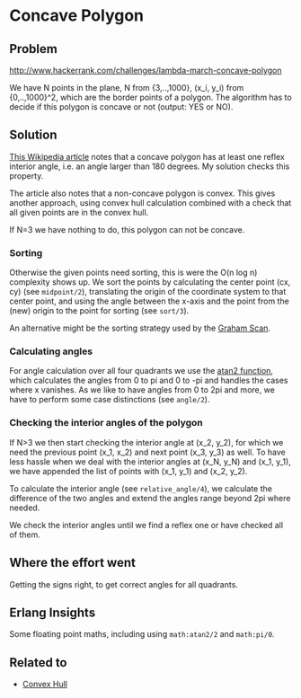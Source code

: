 # Concave Polygon

## Problem
http://www.hackerrank.com/challenges/lambda-march-concave-polygon

We have N points in the plane, N from {3,..,1000}, (x_i, y_i) from {0,..,1000}^2,
which are the border points of a polygon.
The algorithm has to decide if this polygon is concave or not (output: YES or NO).

## Solution
[This Wikipedia article](http://en.wikipedia.org/wiki/Concave_polygon) notes that 
a concave polygon has at least one reflex interior angle, i.e. an angle larger than 180 degrees. 
My solution checks this property.

The article also notes that a non-concave polygon is convex. This gives another
approach, using convex hull calculation combined with a check that all given points are in the convex hull.

If N=3 we have nothing to do, this polygon can not be concave.

### Sorting
Otherwise the given points need sorting, this is were the O(n log n) complexity shows up.
We sort the points by calculating the center point (cx, cy) (see ``midpoint/2``), 
translating the origin of the coordinate system to that center point, and using the angle between
the x-axis and the point from the (new) origin to the point for sorting (see ``sort/3``).

An alternative might be the sorting strategy used by the
[Graham Scan](http://en.wikipedia.org/wiki/Graham_scan).

### Calculating angles
For angle calculation over all four quadrants we use the 
[atan2 function](http://en.wikipedia.org/wiki/Atan2), 
which calculates the angles from 0 to pi and 0 to -pi and handles
the cases where x vanishes. As we like to have angles from 0 to 2pi and more, we have to
perform some case distinctions (see ``angle/2``).

### Checking the interior angles of the polygon
If N>3 we then start checking the interior angle at (x_2, y_2), for which we need the previous 
point (x_1, x_2) and next point (x_3, y_3) as well. 
To have less hassle when we deal with the interior angles at (x_N, y_N) and (x_1, y_1), we have 
appended the list of points with (x_1, y_1) and (x_2, y_2).

To calculate the interior angle (see ``relative_angle/4``), we calculate the difference 
of the two angles and extend the angles range beyond 2pi where needed.

We check the interior angles until we find a reflex one or have checked all of them.

## Where the effort went
Getting the signs right, to get correct angles for all quadrants.

## Erlang Insights
Some floating point maths, including using ``math:atan2/2`` and ``math:pi/0``.

## Related to
* [Convex Hull](http://github.com/mvw/hackerrank/tree/master/Functional%20Programming/Recursion/Convex%20Hull)
